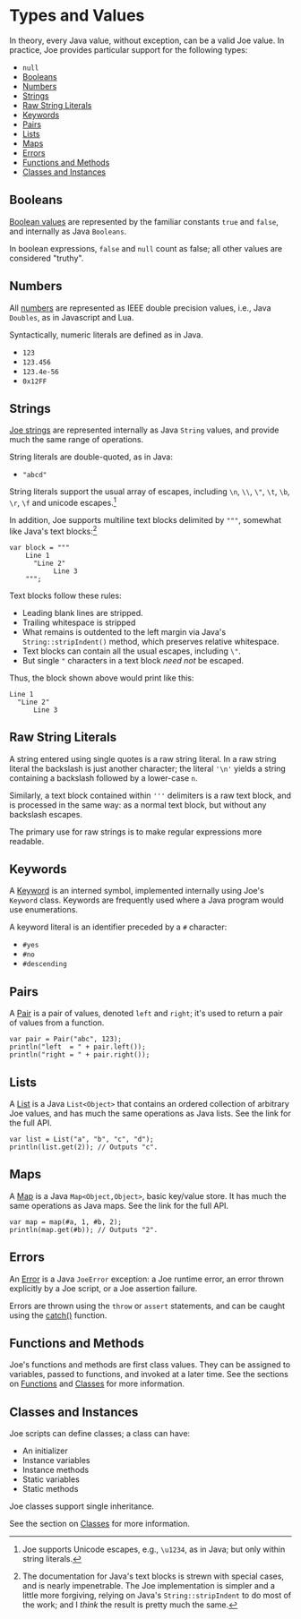 # Types and Values

In theory, every Java value, without exception, can be a valid Joe
value.  In practice, Joe provides particular support for the following
types:

- `null`
- [Booleans](#booleans)
- [Numbers](#numbers)
- [Strings](#strings)
- [Raw String Literals](#raw-string-literals)
- [Keywords](#keywords)
- [Pairs](#pairs)
- [Lists](#lists)
- [Maps](#maps)
- [Errors](#errors)
- [Functions and Methods](#functions-and-methods)
- [Classes and Instances](#classes-and-instances)

## Booleans

[Boolean values](library/type.joe.Boolean.md) are represented by the 
familiar constants `true` and `false`, and internally as Java `Booleans`.

In boolean expressions, `false` and `null` count as false; all 
other values are considered "truthy".

## Numbers

All [numbers](library/type.joe.Number.md) are represented as IEEE 
double precision values, i.e., Java `Doubles`, as in Javascript and Lua.

Syntactically, numeric literals are defined as in Java.

- `123`
- `123.456`
- `123.4e-56`
- `0x12FF`

## Strings

[Joe strings](library/type.joe.String.md) are represented internally 
as Java `String` values, and provide much the same range of operations.

String literals are double-quoted, as in Java:

- `"abcd"`
 
String literals support the usual array of escapes, including
`\n`, `\\`, `\"`, `\t`, `\b`, `\r`, `\f` and unicode escapes.[^unicode]

In addition, Joe supports multiline text blocks delimited by `"""`, 
somewhat like Java's text blocks:[^textblocks]

```joe
var block = """
    Line 1
      "Line 2"
           Line 3
    """;
```

Text blocks follow these rules:

- Leading blank lines are stripped.
- Trailing whitespace is stripped
- What remains is outdented to the left margin via Java's
  `String::stripIndent()` method, which preserves relative whitespace.
- Text blocks can contain all the usual escapes, including `\"`.
- But single `"` characters in a text block *need not* be escaped.

Thus, the block shown above would print like this:

```text
Line 1
  "Line 2"
      Line 3
```

## Raw String Literals

A string entered using single quotes is a raw string literal.  In a 
raw string literal the backslash is just another character; the literal 
`'\n'` yields a string containing a backslash followed by a lower-case `n`.

Similarly, a text block contained within `'''` delimiters is a raw text
block, and is processed in the same way: as a normal text block, but
without any backslash escapes.

The primary use for raw strings is to make regular expressions more
readable.

## Keywords

A [Keyword](library/type.joe.Keyword.md) is an interned symbol, 
implemented internally using
Joe's `Keyword` class.  Keywords are frequently used where a Java 
program would use enumerations.

A keyword literal is an identifier preceded by a `#` character:

- `#yes`
- `#no`
- `#descending`

## Pairs

A [Pair](library/type.joe.Pair.md) is a pair of values, denoted `left`
and `right`; it's used to return a pair of values from a function.

```joe
var pair = Pair("abc", 123);
println("left  = " + pair.left());
println("right = " + pair.right());
```

## Lists

A [List](library/type.joe.List.md) is a Java `List<Object>` that 
contains an ordered collection of arbitrary Joe values, and has much
the same operations as Java lists.  See the link for the full API.

```joe
var list = List("a", "b", "c", "d");
println(list.get(2)); // Outputs "c".
```

## Maps

A [Map](library/type.joe.Map.md) is a Java `Map<Object,Object>`, 
basic key/value store.  It has much the same operations as Java maps.
See the link for the full API.

```joe
var map = map(#a, 1, #b, 2);
println(map.get(#b)); // Outputs "2".
```

## Errors

An [Error](library/type.joe.Error.md) is a Java `JoeError` exception:
a Joe runtime error, an error thrown explicitly by a Joe script, or
a Joe assertion failure.

Errors are thrown using the `throw` or `assert` statements, and can
be caught using the [catch()](library/pkg.joe.md#function.catch) 
function.

## Functions and Methods

Joe's functions and methods are first class values.  They can be
assigned to variables, passed to functions, and invoked at a later
time.  See the sections on [Functions](functions.md) and
[Classes](classes.md) for more information.

## Classes and Instances

Joe scripts can define classes; a class can have:

- An initializer
- Instance variables
- Instance methods
- Static variables
- Static methods

Joe classes support single inheritance.

See the section on [Classes](classes.md) for more information.

[^unicode]: Joe supports Unicode escapes, e.g., `\u1234`, as in Java;
but only within string literals.

[^textblocks]: The documentation for Java's text blocks is strewn with
special cases, and is nearly impenetrable.  The Joe implementation is 
simpler and a little more forgiving, relying on Java's 
`String::stripIndent` to do most of the work; and I *think* the result 
is pretty much the same.